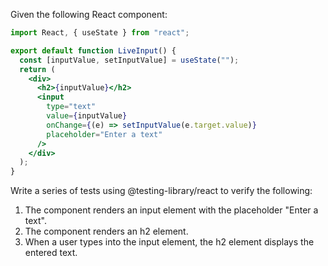 Given the following React component:

```jsx
import React, { useState } from "react";

export default function LiveInput() {
  const [inputValue, setInputValue] = useState("");
  return (
    <div>
      <h2>{inputValue}</h2>
      <input
        type="text"
        value={inputValue}
        onChange={(e) => setInputValue(e.target.value)}
        placeholder="Enter a text"
      />
    </div>
  );
}
```

Write a series of tests using @testing-library/react to verify the following:

1. The component renders an input element with the placeholder "Enter a text".
2. The component renders an h2 element.
3. When a user types into the input element, the h2 element displays the entered text.
